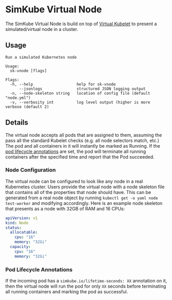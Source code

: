 <!--
project: SimKube
template: docs.html
-->

# SimKube Virtual Node

The SimKube Virtual Node is build on top of [Virtual Kubelet](https://virtual-kubelet.io) to present a simulated/virtual
node in a cluster.

## Usage

```
Run a simulated Kubernetes node

Usage:
  sk-vnode [flags]

Flags:
  -h, --help                   help for sk-vnode
      --jsonlogs               structured JSON logging output
  -n, --node-skeleton string   location of config file (default "node.yml")
  -v, --verbosity int          log level output (higher is more verbose (default 2)
```

## Details

The virtual node accepts all pods that are assigned to them, assuming the pass all the standard Kubelet checks (e.g. all
node selectors match, etc.)  The pod and all containers in it will instantly be marked as Running.  If the [pod
lifecycle annotations](#pod-lifecycle-annotations) are set, the pod will terminate all running containers after the
specified time and report that the Pod succeeded.

### Node Configuration

The virtual node can be configured to look like any node in a real Kubernetes cluster.  Users provide the virtual node
with a node skeleton file that contains all of the properties that node should have.  This can be generated from a real
node object by running `kubectl get -o yaml node test-worker` and modifying accordingly.  Here is an example node
skeleton that presents as a node with 32GB of RAM and 16 CPUs:

```yaml
apiVersion: v1
kind: Node
status:
  allocatable:
    cpu: "16"
    memory: "32Gi"
  capacity:
    cpu: "16"
    memory: "32Gi"
```

### Pod Lifecycle Annotations

If the incoming pod has a `simkube.io/lifetime-seconds: XX` annotation on it, then the virtual node will run the pod for
only `XX` seconds before terminating all running containers and marking the pod as successful.
